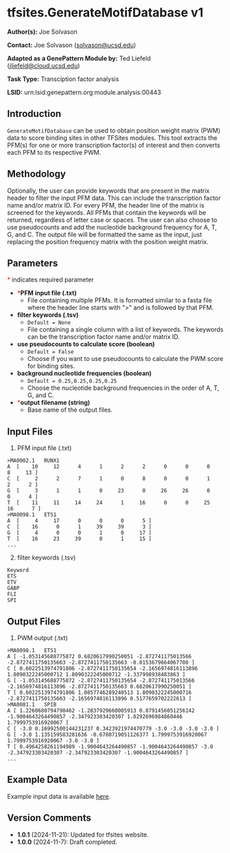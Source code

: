 # tfsites.GenerateMotifDatabase v1

**Author(s):** Joe Solvason

**Contact:** Joe Solvason (solvason@ucsd.edu)

**Adapted as a GenePattern Module by:** Ted Liefeld (jliefeld@cloud.ucsd.edu)

**Task Type:** Transciption factor analysis

**LSID:**  urn:lsid:genepattern.org:module.analysis:00443


## Introduction

`GenerateMotifDatabase` can be used to obtain position weight matrix (PWM) data to score binding sites in other TFSites modules. This tool extracts the PFM(s) for one or more transcription factor(s) of interest and then converts each PFM to its respective PWM. 


## Methodology

Optionally, the user can provide keywords that are present in the matrix header to filter the input PFM data. This can include the transcription factor name and/or matrix ID. For every PFM, the header line of the matrix is screened for the keywords. All PFMs that contain the keywords will be returned, regardless of letter case or spaces. The user can also choose to use pseudocounts and add the nucleotide background frequency for A, T, G, and C. The output file will be formatted the same as the input, just replacing the position frequency matrix with the position weight matrix.


## Parameters

<span style="color: red;">*</span> indicates required parameter

- <span style="color: red;">*</span>**PFM input file (.txt)**
    - File containing multiple PFMs. It is formatted similar to a fasta file where the header line starts with ">" and is followed by that PFM. 
- **filter keywords (.tsv)**
    - `Default = None`
    - File containing a single column with a list of keywords. The keywords can be the transcription factor name and/or matrix ID. 
- **use pseudocounts to calculate score (boolean)**
    - `Default = False`
    - Choose if you want to use pseudocounts to calculate the PWM score for binding sites.
- **background nucleotide frequencies (boolean)**
    - `Default = 0.25,0.25,0.25,0.25`
    - Choose the nucleotide background frequencies in the order of A, T, G, and C.
- <span style="color: red;">*</span>**output filename (string)**
    - Base name of the output files.

## Input Files

1.  PFM input file (.txt)

```
>MA0002.1	RUNX1
A  [    10     12      4      1      2      2      0      0      0      8     13 ]
C  [     2      2      7      1      0      8      0      0      1      2      2 ]
G  [     3      1      1      0     23      0     26     26      0      0      4 ]
T  [    11     11     14     24      1     16      0      0     25     16      7 ]
>MA0098.1	ETS1
A  [     4     17      0      0      0      5 ]
C  [    16      0      1     39     39      3 ]
G  [     4      0      0      1      0     17 ]
T  [    16     23     39      0      1     15 ]
...
```

2.  filter keywords (.tsv)

```
Keyword
ETS
ETV
GABP
FLI
SPI
```
       
## Output Files

1.  PWM output (.txt)

```
>MA0098.1	ETS1
A [ -1.053145688775872 0.6820617990250051 -2.872741175013566 -2.8727411750135663 -2.8727411750135663 -0.8153679664067708 ]
C [ 0.6022513974791806 -2.8727411750135654 -2.1656974816113896 1.8090322245000712 1.8090322245000712 -1.337998938483863 ]
G [ -1.053145688775872 -2.8727411750135654 -2.872741175013566 -2.1656974816113896 -2.8727411750135663 0.6820617990250051 ]
T [ 0.6022513974791806 1.0857746289240513 1.8090322245000716 -2.8727411750135663 -2.1656974816113896 0.5177659702222613 ]
>MA0081.1	SPIB
A [ 1.2260680794798462 -1.2837929660005913 0.8791456051256142 -1.9004643264490857 -2.347923303420307 1.8292696984860446 1.7999753916920067 ]
C [ -3.0 0.16992500144231237 0.3423921974470779 -3.0 -3.0 -3.0 -3.0 ]
G [ -3.0 1.135159583281636 -0.6780719051126377 1.7999753916920067 1.7999753916920067 -3.0 -3.0 ]
T [ 0.4964258261194989 -1.9004643264490857 -1.9004643264490857 -3.0 -2.347923303420307 -2.347923303420307 -1.9004643264490857 ]
... 
```
    
## Example Data

Example input data is available [here](https://github.com/genepattern/tfsites.defineTFBindingSitesFromPFM/tree/develop/data).

    
## Version Comments

- **1.0.1** (2024-11-21): Updated for tfsites website.
- **1.0.0** (2024-11-7): Draft completed.
